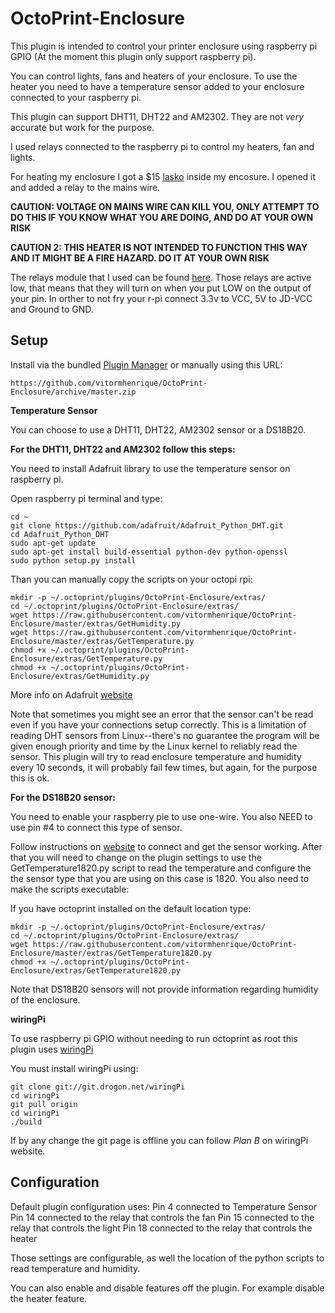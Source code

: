 # OctoPrint-Enclosure

This plugin is intended to control your printer enclosure using raspberry pi GPIO (At the moment this plugin only support raspberry pi).

You can control lights, fans and heaters of your enclosure. To use the heater you need to have a temperature sensor added to your enclosure connected to your raspberry pi.

This plugin can support DHT11, DHT22 and AM2302. They are not *very* accurate but work for the purpose.

I used relays connected to the raspberry pi to control my heaters, fan and lights.

For heating my enclosure I got a $15 [lasko](http://www.amazon.com/gp/product/B003XDTWN2?psc=1&redirect=true&ref_=oh_aui_search_detailpage) inside my encosure. I opened it and added a relay to the mains wire.

**CAUTION: VOLTAGE ON MAINS WIRE CAN KILL YOU, ONLY ATTEMPT TO DO THIS IF YOU KNOW WHAT YOU ARE DOING, AND DO AT YOUR OWN RISK**

**CAUTION 2: THIS HEATER IS NOT INTENDED TO FUNCTION THIS WAY AND IT MIGHT BE A FIRE HAZARD. DO IT AT YOUR OWN RISK**

The relays module that I used can be found [here](http://www.amazon.com/gp/product/B0057OC6D8?psc=1&redirect=true&ref_=oh_aui_search_detailpage). Those relays are active low, that means that they will turn on when you put LOW on the output of your pin. In orther to not fry your r-pi connect 3.3v to VCC, 5V to JD-VCC and Ground to GND.

## Setup

Install via the bundled [Plugin Manager](https://github.com/foosel/OctoPrint/wiki/Plugin:-Plugin-Manager)
or manually using this URL:

    https://github.com/vitormhenrique/OctoPrint-Enclosure/archive/master.zip

**Temperature Sensor**

You can choose to use a DHT11, DHT22, AM2302 sensor or a DS18B20.

**For the DHT11, DHT22 and AM2302 follow this steps:**

You need to install Adafruit library to use the temperature sensor on raspberry pi. 

Open raspberry pi terminal and type:

```
cd ~
git clone https://github.com/adafruit/Adafruit_Python_DHT.git
cd Adafruit_Python_DHT
sudo apt-get update
sudo apt-get install build-essential python-dev python-openssl
sudo python setup.py install
```

Than you can manually copy the scripts on your octopi rpi: 
```
mkdir -p ~/.octoprint/plugins/OctoPrint-Enclosure/extras/
cd ~/.octoprint/plugins/OctoPrint-Enclosure/extras/
wget https://raw.githubusercontent.com/vitormhenrique/OctoPrint-Enclosure/master/extras/GetHumidity.py
wget https://raw.githubusercontent.com/vitormhenrique/OctoPrint-Enclosure/master/extras/GetTemperature.py
chmod +x ~/.octoprint/plugins/OctoPrint-Enclosure/extras/GetTemperature.py
chmod +x ~/.octoprint/plugins/OctoPrint-Enclosure/extras/GetHumidity.py
```

More info on Adafruit [website](https://learn.adafruit.com/dht-humidity-sensing-on-raspberry-pi-with-gdocs-logging/software-install-updated)

Note that sometimes you might see an error that the sensor can't be read even if you have your connections setup correctly. 
This is a limitation of reading DHT sensors from Linux--there's no guarantee the program will be given enough priority and time by the Linux kernel to reliably read the sensor.
This plugin will try to read enclosure temperature and humidity every 10 seconds, it will probably fail few times, but again, for the purpose this is ok.

**For the DS18B20 sensor:**

You need to enable your raspberry pie to use one-wire. You also NEED to use pin #4 to connect this type of sensor. 

Follow instructions on [website](https://learn.adafruit.com/adafruits-raspberry-pi-lesson-11-ds18b20-temperature-sensing?view=all) to connect and get the sensor working. 
After that you will need to change on the plugin settings to use the GetTemperature1820.py script to read the temperature and configure the the sensor type that you are using on this case is 1820.  You also need to make the scripts executable:

If you have octoprint installed on the default location type:

```
mkdir -p ~/.octoprint/plugins/OctoPrint-Enclosure/extras/
cd ~/.octoprint/plugins/OctoPrint-Enclosure/extras/
wget https://raw.githubusercontent.com/vitormhenrique/OctoPrint-Enclosure/master/extras/GetTemperature1820.py
chmod +x ~/.octoprint/plugins/OctoPrint-Enclosure/extras/GetTemperature1820.py
```

Note that DS18B20 sensors will not provide  information regarding humidity of the enclosure.

**wiringPi**

To use raspberry pi GPIO without needing to run octoprint as root this plugin uses [wiringPi](http://wiringpi.com)

You must install wiringPi using:


```
git clone git://git.drogon.net/wiringPi
cd wiringPi
git pull origin
cd wiringPi
./build
```

If by any change the git page is offline you can follow *Plan B* on wiringPi website.


## Configuration

Default plugin configuration uses:
Pin 4 connected to Temperature Sensor
Pin 14 connected to the relay that controls the fan
Pin 15 connected to the relay that controls the light
Pin 18 connected to the relay that controls the heater

Those settings are configurable, as well the location of the python scripts to read temperature and humidity.

You can also enable and disable features off the plugin. For example disable the heater feature.
